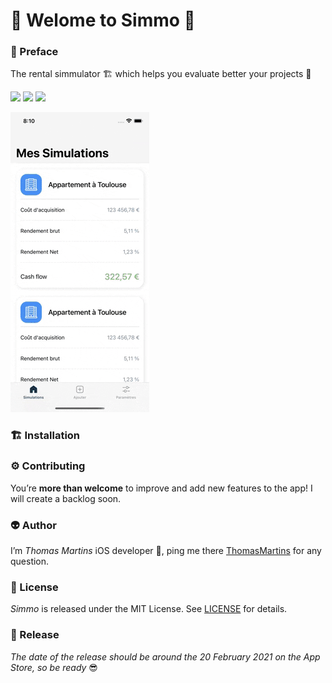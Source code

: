 # 🏡 Welome to Simmo 🏡

### 🧐 Preface
The rental simmulator 🏗 which helps you evaluate better your projects 🏢

![](ReadMeAssets/demosimmo.gif) ![](ReadMeAssets/darkMode.gif) ![](ReadMeAssets/source.gif)

![](ReadMeAssets/source1.gif)


### 🏗 Installation


### ⚙️ Contributing
You’re **more than welcome** to improve and add new features to the app! I will create a backlog soon. 

### 👽 Author
I’m *Thomas Martins* iOS developer , ping me there [ThomasMartins](https://www.linkedin.com/in/thomas-martins-0343b1b7/) for any question.

### 📝 License
*Simmo* is released under the MIT License. See [LICENSE](https://github.com/pixel16/CountItApp/blob/master/LICENSE) for details.

### 🚀 Release
*The date of the release should be around the 20 February 2021 on the App Store, so be ready* 😎
